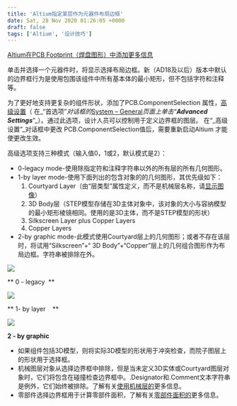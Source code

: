```yaml
---
title: 'Altium指定某层作为元器件布局边框'
date: Sat, 28 Nov 2020 01:26:05 +0000
draft: false
tags: ['Altium', '设计技巧']
---
```


[Altium在PCB Footprint（焊盘图形）中添加更多信息](https://a1024.synology.me:1024/altium%e5%9c%a8pcb-footprint%e4%b8%ad%e6%b7%bb%e5%8a%a0%e6%9b%b4%e5%a4%9a%e4%bf%a1%e6%81%af/)

单击并选择一个元器件时，将显示选择布局边框。新（AD18及以后）版本中默认的边界框行为是使用包围该组件中所有基本体的最小矩形，但不包括字符和注释等。

为了更好地支持更复杂的组件形状，添加了PCB.ComponentSelection 属性，[高级设置](https://www.altium.com/documentation/altium-designer/workspacemanager-dlg-sysprefsform-generalsystem-general-ad?version=20.1)（ 在_“首选项”_对话框的_[System – General](https://www.altium.com/documentation/altium-designer/workspacemanager-dlg-sysprefsform-generalsystem-general-ad?version=20.1)_页面上单击“****Advanced Settings****_”_）。通过此选项，设计人员可以控制用于定义边界框的图层。 在“_高级设置”_对话框中更改 PCB.ComponentSelection值后，需要重新启动Altium 才能使更改生效。[](https://www.altium.com/documentation/altium-designer/workspacemanager-dlg-sysprefsform-generalsystem-general-ad?version=20.1)

高级选项支持三种模式（输入值0，1或2，默认模式是2）：

*   0-legacy mode-使用除指定符和注释字符串以外的所有层的所有几何图形。
*   1-by layer mode-使用下面列出的包含对象的的几何图形，其优先级如下：
    1.  Courtyard Layer（由“层类型”属性定义，而不是机械层名称，请[显示图像](https://www.altium.com/documentation/sites/default/files/wiki_attachments/300330/Dlg_EditLayerPair.png)）
    2.  3D Body层（STEP模型存储在3D主体对象中，该对象的大小与容纳模型的最小矩形棱镜相同。使用的是3D主体，而不是STEP模型的形状）
    3.  Silkscreen Layer plus Copper Layers
    4.  Copper Layers
*   2-by graphic mode-此模式使用Courtyard层上的几何图形；或者不存在该层时，将试用“Silkscreen”+“ 3D Body”+“Copper”层上的几何组合图形作为布局边框。字符串被排除在外。

[![](https://www.altium.com/documentation/sites/default/files/resize/wiki_attachments/300330/LegacySetting_AD191-250x234.jpg)](https://www.altium.com/documentation/sites/default/files/wiki_attachments/300330/LegacySetting_AD191.jpg)

** 0 - legacy  **

[![](https://www.altium.com/documentation/sites/default/files/resize/wiki_attachments/300330/LayerSetting_AD191-250x237.jpg)](https://www.altium.com/documentation/sites/default/files/wiki_attachments/300330/LayerSetting_AD191.jpg)

** 1- by layer    **

[![](https://www.altium.com/documentation/sites/default/files/resize/wiki_attachments/300330/GraphicSetting_AD191-250x233.jpg)](https://www.altium.com/documentation/sites/default/files/wiki_attachments/300330/GraphicSetting_AD191.jpg)

**2 - by graphic**

*   如果组件包括3D模型，则将实际3D模型的形状用于冲突检查，而院子图层上的形状用于选择框。
*   机械图层对象从选择边界框中排除，但是当未定义3D实体或Courtyard图层对象时，它们将包含在碰撞检查边界框中。.Designator和.Comment文本字符串是例外，它们始终被排除。了解有关[使用机械层的](https://www.altium.com/documentation/altium-designer/working-with-mechanical-layers-ad?version=20.1)更多信息。
*   零部件选择边界框用于计算零部件面积，了解有关[零部件面积的](https://www.altium.com/documentation/altium-designer/pcb-prop-componentcomponent-properties-ad?version=20.1#component_area)更多信息。